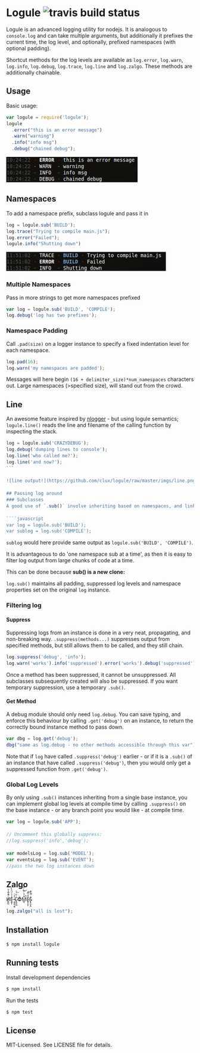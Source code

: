 # Logule ![travis build status](https://secure.travis-ci.org/clux/logule.png)

Logule is an advanced logging utility for nodejs. It is analogous to `console.log` and can take multiple arguments,
but additionally it prefixes the current time, the log level, and optionally, prefixed namespaces (with optional padding).

Shortcut methods for the log levels are available as `log.error`, `log.warn`, `log.info`, `log.debug`, `log.trace`, `log.line` and `log.zalgo`.
These methods are additionally chainable.

## Usage
Basic usage:

````javascript
var logule = require('logule');
logule
  .error("this is an error message")
  .warn("warning")
  .info("info msg")
  .debug("chained debug");
````

![simple output!](https://github.com/clux/logule/raw/master/imgs/outputsimple.png)

## Namespaces
To add a namespace prefix, subclass logule and pass it in

````javascript
log = logule.sub('BUILD');
log.trace("Trying to compile main.js");
log.error("Failed");
logule.info("Shutting down")
````

![one namespace output!](https://github.com/clux/logule/raw/master/imgs/output.png)

### Multiple Namespaces
Pass in more strings to get more namespaces prefixed

````javascript
var log = logule.sub('BUILD', 'COMPILE');
log.debug('log has two prefixes');
````

### Namespace Padding
Call `.pad(size)` on a logger instance to specify a fixed indentation level for each namespace.

````javascript
log.pad(16);
log.warn('my namespaces are padded');
````

Messages will here begin `(16 + delimiter_size)*num_namespaces` characters out.
Large namespaces (>specified size), will stand out from the crowd.

## Line
An awesome feature inspired by [nlogger](https://github.com/igo/nlogger) - but using logule semantics;
`logule.line()` reads the line and filename of the calling function by inspecting the stack.

````javascript
log = logule.sub('CRAZYDEBUG');
log.debug('dumping lines to console');
log.line('who called me?');
log.line('and now?');
```

![line output!](https://github.com/clux/logule/raw/master/imgs/line.png)

## Passing log around
### Subclasses
A good use of `.sub()` involve inheriting based on namespaces, and linking them together.

````javascript
var log = logule.sub('BUILD');
var sublog = log.sub('COMPILE');
````

`sublog` would here provide same output as `logule.sub('BUILD', 'COMPILE')`.

It is advantageous to do 'one namespace sub at a time', as then it is easy to filter log output from large chunks of code at a time.

This can be done because **sub() is a new clone:**

`log.sub()` maintains all padding, suppressed log levels and namespace properties set on the original `log` instance.

### Filtering log
#### Suppress
Suppressing logs from an instance is done in a very neat, propagating, and non-breaking way.
`.suppress(methods...)` suppresses output from specified methods, but still allows them to be called, and they still chain.

````javascript
log.suppress('debug', 'info');
log.warn('works').info('suppressed').error('works').debug('suppressed');
````

Once a method has been suppressed, it cannot be unsuppressed.
All subclasses subsequently created will also be suppressed.
If you want temporary suppression, use a temporary `.sub()`.

#### Get Method
A debug module should only need `log.debug`. You can save typing, and enforce this behaviour by calling `.get('debug')` on an instance,
to return the correctly bound instance method to pass down.

````javascript
var dbg = log.get('debug');
dbg("same as log.debug - no other methods accessible through this var");
````

Note that if `log` have called `.suppress('debug')` earlier - or if it is a `.sub()` of an instance that have called `.suppress('debug')`,
then you would only get a suppressed function from `.get('debug')`.

### Global Log Levels
By only using `.sub()` instances inheriting from a single base instance, you can implement global log levels at compile time by calling `.suppress()`
on the base instance - or any branch point you would like - at compile time.

````javascript
var log = logule.sub('APP');

// Uncomment this globally suppress:
//log.suppress('info','debug');

var modelsLog = log.sub('MODEL');
var eventsLog = log.sub('EVENT');
//pass the two log instances down
````

## Zalgo
H̸̡̪̯ͨ͊̽̅̾̎Ȩ̬̩̾͛ͪ̈́̀́͘ ̶̧̨̱̹̭̯ͧ̾ͬC̷̙̲̝͖ͭ̏ͥͮ͟Oͮ͏̮̪̝͍M̲̖͊̒ͪͩͬ̚̚͜Ȇ̴̟̟͙̞ͩ͌͝S̨̥̫͎̭ͯ̿̔̀ͅ

````javascript
log.zalgo("all is lost");
````

## Installation

````bash
$ npm install logule
````

## Running tests
Install development dependencies

````bash
$ npm install
````

Run the tests

````bash
$ npm test
````

## License
MIT-Licensed. See LICENSE file for details.
